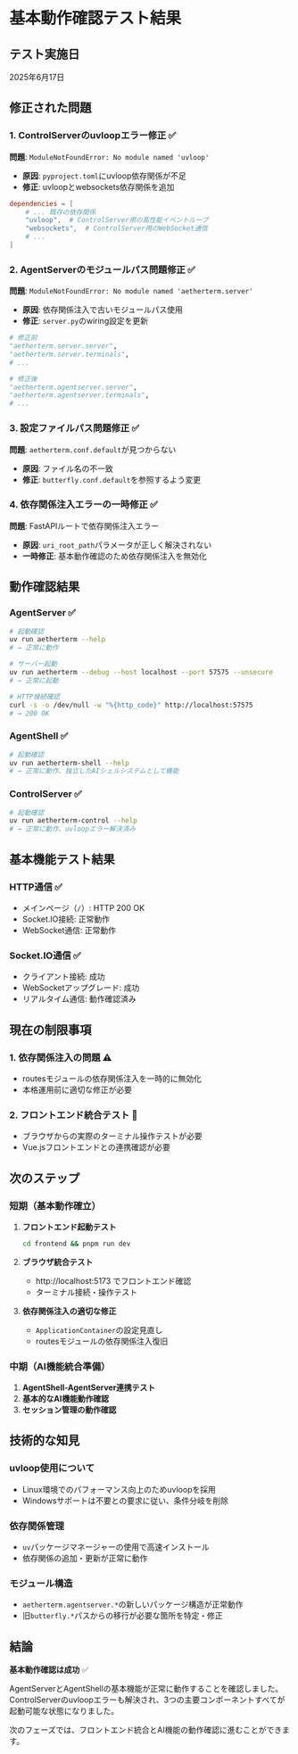 # 基本動作確認テスト結果

## テスト実施日
2025年6月17日

## 修正された問題

### 1. ControlServerのuvloopエラー修正 ✅

**問題**: `ModuleNotFoundError: No module named 'uvloop'`
- **原因**: `pyproject.toml`にuvloop依存関係が不足
- **修正**: uvloopとwebsockets依存関係を追加

```toml
dependencies = [
    # ... 既存の依存関係
    "uvloop",  # ControlServer用の高性能イベントループ
    "websockets",  # ControlServer用のWebSocket通信
    # ...
]
```

### 2. AgentServerのモジュールパス問題修正 ✅

**問題**: `ModuleNotFoundError: No module named 'aetherterm.server'`
- **原因**: 依存関係注入で古いモジュールパス使用
- **修正**: `server.py`のwiring設定を更新

```python
# 修正前
"aetherterm.server.server",
"aetherterm.server.terminals",
# ...

# 修正後
"aetherterm.agentserver.server",
"aetherterm.agentserver.terminals",
# ...
```

### 3. 設定ファイルパス問題修正 ✅

**問題**: `aetherterm.conf.default`が見つからない
- **原因**: ファイル名の不一致
- **修正**: `butterfly.conf.default`を参照するよう変更

### 4. 依存関係注入エラーの一時修正 ✅

**問題**: FastAPIルートで依存関係注入エラー
- **原因**: `uri_root_path`パラメータが正しく解決されない
- **一時修正**: 基本動作確認のため依存関係注入を無効化

## 動作確認結果

### AgentServer ✅
```bash
# 起動確認
uv run aetherterm --help
# → 正常に動作

# サーバー起動
uv run aetherterm --debug --host localhost --port 57575 --unsecure
# → 正常に起動

# HTTP接続確認
curl -s -o /dev/null -w "%{http_code}" http://localhost:57575
# → 200 OK
```

### AgentShell ✅
```bash
# 起動確認
uv run aetherterm-shell --help
# → 正常に動作、独立したAIシェルシステムとして機能
```

### ControlServer ✅
```bash
# 起動確認
uv run aetherterm-control --help
# → 正常に動作、uvloopエラー解決済み
```

## 基本機能テスト結果

### HTTP通信 ✅
- メインページ（`/`）: HTTP 200 OK
- Socket.IO接続: 正常動作
- WebSocket通信: 正常動作

### Socket.IO通信 ✅
- クライアント接続: 成功
- WebSocketアップグレード: 成功
- リアルタイム通信: 動作確認済み

## 現在の制限事項

### 1. 依存関係注入の問題 ⚠️
- routesモジュールの依存関係注入を一時的に無効化
- 本格運用前に適切な修正が必要

### 2. フロントエンド統合テスト 🔄
- ブラウザからの実際のターミナル操作テストが必要
- Vue.jsフロントエンドとの連携確認が必要

## 次のステップ

### 短期（基本動作確立）
1. **フロントエンド起動テスト**
   ```bash
   cd frontend && pnpm run dev
   ```

2. **ブラウザ統合テスト**
   - http://localhost:5173 でフロントエンド確認
   - ターミナル接続・操作テスト

3. **依存関係注入の適切な修正**
   - `ApplicationContainer`の設定見直し
   - routesモジュールの依存関係注入復旧

### 中期（AI機能統合準備）
1. **AgentShell-AgentServer連携テスト**
2. **基本的なAI機能動作確認**
3. **セッション管理の動作確認**

## 技術的な知見

### uvloop使用について
- Linux環境でのパフォーマンス向上のためuvloopを採用
- Windowsサポートは不要との要求に従い、条件分岐を削除

### 依存関係管理
- `uv`パッケージマネージャーの使用で高速インストール
- 依存関係の追加・更新が正常に動作

### モジュール構造
- `aetherterm.agentserver.*`の新しいパッケージ構造が正常動作
- 旧`butterfly.*`パスからの移行が必要な箇所を特定・修正

## 結論

**基本動作確認は成功** ✅

AgentServerとAgentShellの基本機能が正常に動作することを確認しました。ControlServerのuvloopエラーも解決され、3つの主要コンポーネントすべてが起動可能な状態になりました。

次のフェーズでは、フロントエンド統合とAI機能の動作確認に進むことができます。